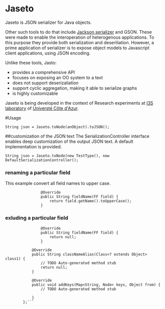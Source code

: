 # Jaseto

Jaseto is JSON serializer for Java objects. 

Other such tools to do that include [Jackson serializer](https://www.baeldung.com/jackson-custom-serialization) and GSON. These were made to enable the interoperation of heterogenous applications. To this purpose they provide both serialization and deseriliation. However, a prime application of serializer is to expose object models to Javascript client applications, using JSON encoding. 

Unlike these tools, Jasto:
- provides a comprehensive API
- focuses on exposing an OO system to a text
- does not support deserizaliation
- support cyclic aggregation, making it able to serialize graphs
- is highly customizable


Jaseto is being developed in the context of Research experiments at [I3S laboratory](https://www.i3s.unice.fr/) of [Universté Côte d'Azur](https://univ-cotedazur.eu/).



#Usage
```java=
String json = Jaseto.toNode(anObject).toJSON();
```

##customization of the JSON text
The SerializationController interface enables deep customization of the output JSON text. A default implementation is provided.

```java=
String json = Jaseto.toNode(new TestType(), new DefaultSerializationController();
```
				

### renaming a particular field
This example convert all field names to upper case.
```java=
				@Override
				public String fieldName(FF field) {
					return field.getName().toUpperCase();
				}
```


### exluding a particular field
```java=
				@Override
				public String fieldName(FF field) {
					return null;
				}
````				
				@Override
				public String classNameAlias(Class<? extends Object> class1) {
					// TODO Auto-generated method stub
					return null;
				}
				
				@Override
				public void addKeys(Map<String, Node> keys, Object from) {
					// TODO Auto-generated method stub
					
				}
			};```
